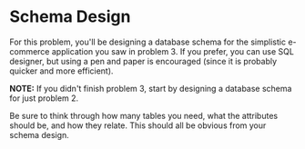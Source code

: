 Schema Design
=============

For this problem, you'll be designing a database schema for the simplistic e-commerce application you saw in problem 3. If you prefer, you can use SQL designer, but using a pen and paper is encouraged (since it is probably quicker and more efficient).

**NOTE:** If you didn't finish problem 3, start by designing a database schema for just problem 2.

Be sure to think through how many tables you need, what the attributes should be, and how they relate. This should all be obvious from your schema design.
